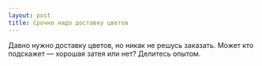 ```yaml
---
layout: post 
title: Срочно надо доставку цветов 
--- 
```

Давно нужно доставку цветов, но никак не решусь заказать. Может кто подскажет — хорошая затея или нет? Делитесь опытом.